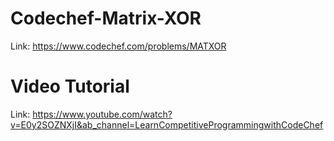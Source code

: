 # Codechef-Matrix-XOR
Link: https://www.codechef.com/problems/MATXOR
# Video Tutorial
Link: https://www.youtube.com/watch?v=E0y2SOZNXjI&ab_channel=LearnCompetitiveProgrammingwithCodeChef

